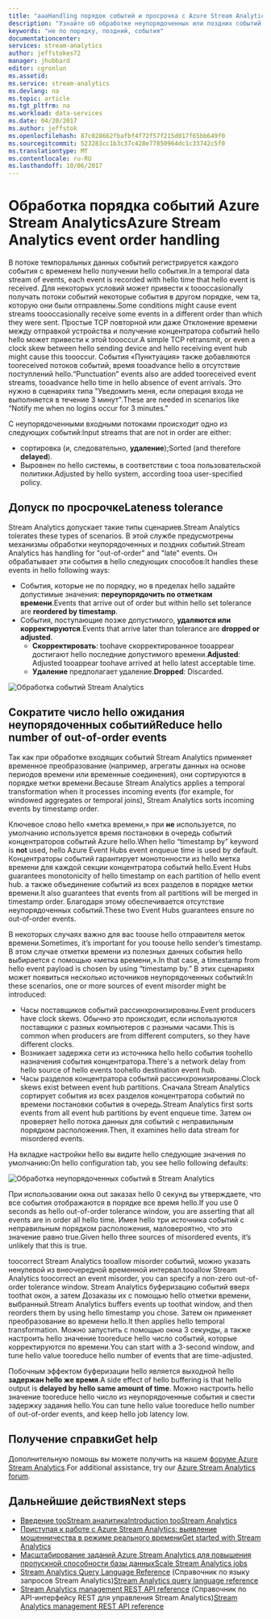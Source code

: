```yaml
---
title: "aaaHandling порядок событий и просрочка с Azure Stream Analytics | Документы Microsoft"
description: "Узнайте об обработке неупорядоченных или поздних событий в потоках данных Stream Analytics."
keywords: "не по порядку, поздний, события"
documentationcenter: 
services: stream-analytics
author: jeffstokes72
manager: jhubbard
editor: cgronlun
ms.assetid: 
ms.service: stream-analytics
ms.devlang: na
ms.topic: article
ms.tgt_pltfrm: na
ms.workload: data-services
ms.date: 04/20/2017
ms.author: jeffstok
ms.openlocfilehash: 87c028662fbafbf4f72f57f215d017f65bb649f0
ms.sourcegitcommit: 523283cc1b3c37c428e77850964dc1c33742c5f0
ms.translationtype: MT
ms.contentlocale: ru-RU
ms.lasthandoff: 10/06/2017
---
```

# <a name="azure-stream-analytics-event-order-handling"></a><span data-ttu-id="785c3-104">Обработка порядка событий Azure Stream Analytics</span><span class="sxs-lookup"><span data-stu-id="785c3-104">Azure Stream Analytics event order handling</span></span>

<span data-ttu-id="785c3-105">В потоке темпоральных данных событий регистрируется каждого события с временем hello получении hello события.</span><span class="sxs-lookup"><span data-stu-id="785c3-105">In a temporal data stream of events, each event is recorded with hello time that hello event is received.</span></span> <span data-ttu-id="785c3-106">Для некоторых условий может привести к toooccasionally получать потоки событий некоторые события в другом порядке, чем та, которую они были отправлены.</span><span class="sxs-lookup"><span data-stu-id="785c3-106">Some conditions might cause event streams toooccasionally receive some events in a different order than which they were sent.</span></span> <span data-ttu-id="785c3-107">Простые TCP повторной или даже Отклонение времени между отправкой устройства и получение концентратора событий hello hello может привести к этой toooccur.</span><span class="sxs-lookup"><span data-stu-id="785c3-107">A simple TCP retransmit, or even a clock skew between hello sending device and hello receiving event hub might cause this toooccur.</span></span> <span data-ttu-id="785c3-108">События «Пунктуация» также добавляются tooreceived потоков событий, время tooadvance hello в отсутствие поступлений hello.</span><span class="sxs-lookup"><span data-stu-id="785c3-108">“Punctuation” events also are added tooreceived event streams, tooadvance hello time in hello absence of event arrivals.</span></span> <span data-ttu-id="785c3-109">Это нужно в сценариях типа "Уведомить меня, если операция входа не выполняется в течение 3 минут".</span><span class="sxs-lookup"><span data-stu-id="785c3-109">These are needed in scenarios like “Notify me when no logins occur for 3 minutes."</span></span>

<span data-ttu-id="785c3-110">С неупорядоченными входными потоками происходит одно из следующих событий:</span><span class="sxs-lookup"><span data-stu-id="785c3-110">Input streams that are not in order are either:</span></span>
* <span data-ttu-id="785c3-111">сортировка (и, следовательно, **удаление**);</span><span class="sxs-lookup"><span data-stu-id="785c3-111">Sorted (and therefore **delayed**).</span></span>
* <span data-ttu-id="785c3-112">Выровнен по hello системы, в соответствии с tooa пользовательской политики.</span><span class="sxs-lookup"><span data-stu-id="785c3-112">Adjusted by hello system, according tooa user-specified policy.</span></span>


## <a name="lateness-tolerance"></a><span data-ttu-id="785c3-113">Допуск по просрочке</span><span class="sxs-lookup"><span data-stu-id="785c3-113">Lateness tolerance</span></span>
<span data-ttu-id="785c3-114">Stream Analytics допускает такие типы сценариев.</span><span class="sxs-lookup"><span data-stu-id="785c3-114">Stream Analytics tolerates these types of scenarios.</span></span> <span data-ttu-id="785c3-115">В этой службе предусмотрены механизмы обработки неупорядоченных и поздних событий.</span><span class="sxs-lookup"><span data-stu-id="785c3-115">Stream Analytics has handling for "out-of-order" and "late" events.</span></span> <span data-ttu-id="785c3-116">Он обрабатывает эти события в hello следующих способов:</span><span class="sxs-lookup"><span data-stu-id="785c3-116">It handles these events in hello following ways:</span></span>

* <span data-ttu-id="785c3-117">События, которые не по порядку, но в пределах hello задайте допустимые значения: **переупорядочить по отметкам времени**.</span><span class="sxs-lookup"><span data-stu-id="785c3-117">Events that arrive out of order but within hello set tolerance are **reordered by timestamp**.</span></span>
* <span data-ttu-id="785c3-118">События, поступающие позже допустимого, **удаляются или корректируются**.</span><span class="sxs-lookup"><span data-stu-id="785c3-118">Events that arrive later than tolerance are **dropped or adjusted**.</span></span>
    * <span data-ttu-id="785c3-119">**Скорректировать**: toohave скорректированное tooappear достигают hello последние допустимого времени.</span><span class="sxs-lookup"><span data-stu-id="785c3-119">**Adjusted**: Adjusted tooappear toohave arrived at hello latest acceptable time.</span></span>
    * <span data-ttu-id="785c3-120">**Удаление** предполагает удаление.</span><span class="sxs-lookup"><span data-stu-id="785c3-120">**Dropped**: Discarded.</span></span>

![Обработка событий Stream Analytics](media/stream-analytics-event-handling/stream-analytics-event-handling.png)

## <a name="reduce-hello-number-of-out-of-order-events"></a><span data-ttu-id="785c3-122">Сократите число hello ожидания неупорядоченных событий</span><span class="sxs-lookup"><span data-stu-id="785c3-122">Reduce hello number of out-of-order events</span></span>

<span data-ttu-id="785c3-123">Так как при обработке входящих событий Stream Analytics применяет временное преобразование (например, агрегаты данных на основе периодов времени или временные соединения), они сортируются в порядке метки времени.</span><span class="sxs-lookup"><span data-stu-id="785c3-123">Because Stream Analytics applies a temporal transformation when it processes incoming events (for example, for windowed aggregates or temporal joins), Stream Analytics sorts incoming events by timestamp order.</span></span>

<span data-ttu-id="785c3-124">Ключевое слово hello «метка времени,» при **не** используется, по умолчанию используется время постановки в очередь событий концентраторов событий Azure hello.</span><span class="sxs-lookup"><span data-stu-id="785c3-124">When hello “timestamp by” keyword is **not** used, hello Azure Event Hubs event enqueue time is used by default.</span></span> <span data-ttu-id="785c3-125">Концентраторы событий гарантирует монотонности из hello метка времени для каждой секции концентратора событий hello.</span><span class="sxs-lookup"><span data-stu-id="785c3-125">Event Hubs guarantees monotonicity of hello timestamp on each partition of hello event hub.</span></span> <span data-ttu-id="785c3-126">а также объединение событий из всех разделов в порядке метки времени.</span><span class="sxs-lookup"><span data-stu-id="785c3-126">It also guarantees that events from all partitions will be merged in timestamp order.</span></span> <span data-ttu-id="785c3-127">Благодаря этому обеспечивается отсутствие неупорядоченных событий.</span><span class="sxs-lookup"><span data-stu-id="785c3-127">These two Event Hubs guarantees ensure no out-of-order events.</span></span>

<span data-ttu-id="785c3-128">В некоторых случаях важно для вас toouse hello отправителя меток времени.</span><span class="sxs-lookup"><span data-stu-id="785c3-128">Sometimes, it’s important for you toouse hello sender’s timestamp.</span></span> <span data-ttu-id="785c3-129">В этом случае отметки времени из полезных данных события hello выбирается с помощью «метка времени,».</span><span class="sxs-lookup"><span data-stu-id="785c3-129">In that case, a timestamp from hello event payload is chosen by using “timestamp by.”</span></span> <span data-ttu-id="785c3-130">В этих сценариях может появиться несколько источников неупорядоченных событий:</span><span class="sxs-lookup"><span data-stu-id="785c3-130">In these scenarios, one or more sources of event misorder might be introduced:</span></span>

* <span data-ttu-id="785c3-131">Часы поставщиков событий рассинхронизированы.</span><span class="sxs-lookup"><span data-stu-id="785c3-131">Event producers have clock skews.</span></span> <span data-ttu-id="785c3-132">Обычно это происходит, если используются поставщики с разных компьютеров с разными часами.</span><span class="sxs-lookup"><span data-stu-id="785c3-132">This is common when producers are from different computers, so they have different clocks.</span></span>
* <span data-ttu-id="785c3-133">Возникает задержка сети из источника hello hello события toohello назначения события концентратора.</span><span class="sxs-lookup"><span data-stu-id="785c3-133">There's a network delay from hello source of hello events toohello destination event hub.</span></span>
* <span data-ttu-id="785c3-134">Часы разделов концентратора событий рассинхронизированы.</span><span class="sxs-lookup"><span data-stu-id="785c3-134">Clock skews exist between event hub partitions.</span></span> <span data-ttu-id="785c3-135">Сначала Stream Analytics сортирует события из всех разделов концентратора событий по времени постановки события в очередь.</span><span class="sxs-lookup"><span data-stu-id="785c3-135">Stream Analytics first sorts events from all event hub partitions by event enqueue time.</span></span> <span data-ttu-id="785c3-136">Затем он проверяет hello потока данных для событий с неправильным порядком расположения.</span><span class="sxs-lookup"><span data-stu-id="785c3-136">Then, it examines hello data stream for misordered events.</span></span>

<span data-ttu-id="785c3-137">На вкладке настройки hello вы видите hello следующие значения по умолчанию:</span><span class="sxs-lookup"><span data-stu-id="785c3-137">On hello configuration tab, you see hello following defaults:</span></span>

![Обработка неупорядоченных событий в Stream Analytics](media/stream-analytics-event-handling/stream-analytics-out-of-order-handling.png)

<span data-ttu-id="785c3-139">При использовании окна out заказах hello 0 секунд вы утверждаете, что все события отображаются в порядке все время hello.</span><span class="sxs-lookup"><span data-stu-id="785c3-139">If you use 0 seconds as hello out-of-order tolerance window, you are asserting that all events are in order all hello time.</span></span> <span data-ttu-id="785c3-140">Имея hello три источника событий с неправильным порядком расположения, маловероятно, что это значение равно true.</span><span class="sxs-lookup"><span data-stu-id="785c3-140">Given hello three sources of misordered events, it’s unlikely that this is true.</span></span> 

<span data-ttu-id="785c3-141">toocorrect Stream Analytics tooallow misorder событий, можно указать ненулевой из внеочередной временной интервал.</span><span class="sxs-lookup"><span data-stu-id="785c3-141">tooallow Stream Analytics toocorrect an event misorder, you can specify a non-zero out-of-order tolerance window.</span></span> <span data-ttu-id="785c3-142">Stream Analytics буферизацию событий вверх toothat окон, а затем Дозаказы их с помощью hello отметки времени, выбранный.</span><span class="sxs-lookup"><span data-stu-id="785c3-142">Stream Analytics buffers events up toothat window, and then reorders them by using hello timestamp you chose.</span></span> <span data-ttu-id="785c3-143">Затем он применяет преобразование во времени hello.</span><span class="sxs-lookup"><span data-stu-id="785c3-143">It then applies hello temporal transformation.</span></span> <span data-ttu-id="785c3-144">Можно запустить с помощью окна 3 секунды, а также настроить hello значение tooreduce hello число событий, которые корректируются по времени.</span><span class="sxs-lookup"><span data-stu-id="785c3-144">You can start with a 3-second window, and tune hello value tooreduce hello number of events that are time-adjusted.</span></span> 

<span data-ttu-id="785c3-145">Побочным эффектом буферизации hello является выходной hello **задержан hello же время**.</span><span class="sxs-lookup"><span data-stu-id="785c3-145">A side effect of hello buffering is that hello output is **delayed by hello same amount of time**.</span></span> <span data-ttu-id="785c3-146">Можно настроить hello значение tooreduce hello число из неупорядоченные события и свести задержку задания hello.</span><span class="sxs-lookup"><span data-stu-id="785c3-146">You can tune hello value tooreduce hello number of out-of-order events, and keep hello job latency low.</span></span>

## <a name="get-help"></a><span data-ttu-id="785c3-147">Получение справки</span><span class="sxs-lookup"><span data-stu-id="785c3-147">Get help</span></span>
<span data-ttu-id="785c3-148">Дополнительную помощь вы можете получить на нашем [форуме Azure Stream Analytics](https://social.msdn.microsoft.com/Forums/en-US/home?forum=AzureStreamAnalytics).</span><span class="sxs-lookup"><span data-stu-id="785c3-148">For additional assistance, try our [Azure Stream Analytics forum](https://social.msdn.microsoft.com/Forums/en-US/home?forum=AzureStreamAnalytics).</span></span>

## <a name="next-steps"></a><span data-ttu-id="785c3-149">Дальнейшие действия</span><span class="sxs-lookup"><span data-stu-id="785c3-149">Next steps</span></span>
* [<span data-ttu-id="785c3-150">Введение tooStream аналитика</span><span class="sxs-lookup"><span data-stu-id="785c3-150">Introduction tooStream Analytics</span></span>](stream-analytics-introduction.md)
* [<span data-ttu-id="785c3-151">Приступая к работе с Azure Stream Analytics: выявление мошенничества в режиме реального времени</span><span class="sxs-lookup"><span data-stu-id="785c3-151">Get started with Stream Analytics</span></span>](stream-analytics-real-time-fraud-detection.md)
* [<span data-ttu-id="785c3-152">Масштабирование заданий Azure Stream Analytics для повышения пропускной способности базы данных</span><span class="sxs-lookup"><span data-stu-id="785c3-152">Scale Stream Analytics jobs</span></span>](stream-analytics-scale-jobs.md)
* <span data-ttu-id="785c3-153">[Stream Analytics Query Language Reference](https://msdn.microsoft.com/library/azure/dn834998.aspx) (Справочник по языку запросов Stream Analytics)</span><span class="sxs-lookup"><span data-stu-id="785c3-153">[Stream Analytics query language reference](https://msdn.microsoft.com/library/azure/dn834998.aspx)</span></span>
* <span data-ttu-id="785c3-154">[Stream Analytics management REST API reference](https://msdn.microsoft.com/library/azure/dn835031.aspx) (Справочник по API-интерфейсу REST для управления Stream Analytics)</span><span class="sxs-lookup"><span data-stu-id="785c3-154">[Stream Analytics management REST API reference](https://msdn.microsoft.com/library/azure/dn835031.aspx)</span></span>